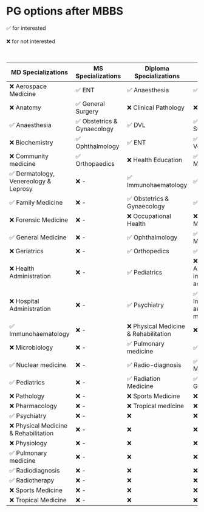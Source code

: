 # PG options after MBBS

✅ for interested
<br />
<br />
❌ for not interested

<br />

| MD Specializations                     | MS Specializations          | Diploma Specializations                | DNB Specializations                                         |
|----------------------------------------|-----------------------------|----------------------------------------|-------------------------------------------------------------|
| ❌ Aerospace Medicine                 | ✅ ENT                      | ✅ Anaesthesia                        | ✅ Anaesthesiology                                          |
| ❌ Anatomy                            | ✅ General Surgery          | ❌ Clinical Pathology                 | ❌ Biochemistry                                             |
| ✅ Anaesthesia                        | ✅ Obstetrics & Gynaecology | ✅ DVL                                | ✅ Cardio-Thoracic Surgery	                                |
| ❌ Biochemistry                       | ✅ Ophthalmology            | ✅ ENT                                | ✅ Dermatology and Venereology	                            |
| ❌ Community medicine                 | ✅ Orthopaedics             | ❌ Health Education                   | ✅ Emergency Medicine	                                      |
| ✅ Dermatology, Venereology & Leprosy | ❌ -                        | ✅ Immunohaematology                  | ✅ ENT                                                      |
| ✅ Family Medicine                    | ❌ -                        | ✅ Obstetrics & Gynaecology           | ✅ Family Medicine	                                        |
| ❌ Forensic Medicine                  | ❌ -                        | ❌ Occupational Health                | ❌ Forensic Medicine	                                      |
| ✅ General Medicine                   | ❌ -                        | ✅ Ophthalmology                      | ✅ General Medicine	                                        |
| ❌ Geriatrics                         | ❌ -                        | ✅ Orthopedics                        | ✅ General Surgery	                                        |
| ❌ Health Administration              | ❌ -                        | ✅ Pediatrics                         | ❌ Health Administration including hospital administration	|
| ❌ Hospital Administration            | ❌ -                        | ✅ Psychiatry                         | ✅ Immunohematology and transfusion medicine	              |
| ✅ Immunohaematology                  | ❌ -                        | ❌ Physical Medicine & Rehabilitation | ❌ Microbiology                                             |
| ❌ Microbiology                       | ❌ -                        | ✅ Pulmonary medicine                 | ✅ Neuro Surgery	                                          |
| ✅ Nuclear medicine                   | ❌ -                        | ✅ Radio-diagnosis                    | ✅ Nuclear Medicine	                                        |
| ✅ Pediatrics                         | ❌ -                        | ✅ Radiation Medicine                 | ✅ Obstetrics and Gynaecology	                              |
| ❌ Pathology                          | ❌ -                        | ❌ Sports Medicine                    | ❌                                                          |
| ❌ Pharmacology                       | ❌ -                        | ❌ Tropical medicine                  | ❌                                                          |
| ✅ Psychiatry                         | ❌ -                        | ❌                                    | ❌                                                          |
| ❌ Physical Medicine & Rehabilitation | ❌ -                        | ❌                                    | ❌                                                          |
| ❌ Physiology                         | ❌ -                        | ❌                                    | ❌                                                          |
| ✅ Pulmonary medicine                 | ❌ -                        | ❌                                    | ❌                                                          |
| ✅ Radiodiagnosis                     | ❌ -                        | ❌                                    | ❌                                                          |
| ✅ Radiotherapy                       | ❌ -                        | ❌                                    | ❌                                                          |
| ❌ Sports Medicine                    | ❌ -                        | ❌                                    | ❌                                                          |
| ❌ Tropical Medicine                  | ❌ -                        | ❌                                    | ❌                                                          |
